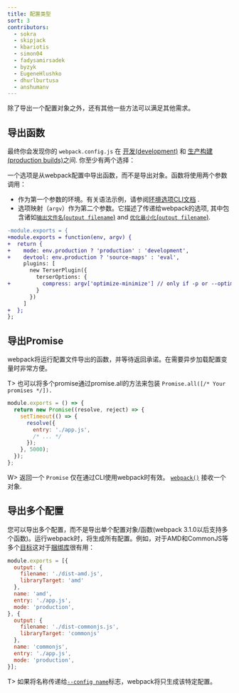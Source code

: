 ```yaml
---
title: 配置类型
sort: 3
contributors:
  - sokra
  - skipjack
  - kbariotis
  - simon04
  - fadysamirsadek
  - byzyk
  - EugeneHlushko
  - dhurlburtusa
  - anshumanv
---
```


除了导出一个配置对象之外，还有其他一些方法可以满足其他需求。


## 导出函数

最终你会发现你的 `webpack.config.js` 在 [开发(development)](/guides/development) 和 [生产构建(production builds)](/guides/production)之间. 你至少有两个选择：

一个选项是从webpack配置中导出函数，而不是导出对象。函数将使用两个参数调用：

- 作为第一个参数的环境。有关语法示例，请参阅[环境选项CLI文档](/api/cli/#environment-options) .
- 选项映射（`argv`）作为第二个参数。它描述了传递给webpack的选项, 其中包含诸如[`输出文件名`(`output filename`)](/api/cli/#output-options) and [`优化最小化`(`output filename`)](/api/cli/#optimize-options).

```diff
-module.exports = {
+module.exports = function(env, argv) {
+  return {
+    mode: env.production ? 'production' : 'development',
+    devtool: env.production ? 'source-maps' : 'eval',
     plugins: [
       new TerserPlugin({
         terserOptions: {
+          compress: argv['optimize-minimize'] // only if -p or --optimize-minimize were passed
         }
       })
     ]
+  };
};
```


## 导出Promise

webpack将运行配置文件导出的函数，并等待返回承诺。在需要异步加载配置变量时非常方便。

T> 也可以将多个promise通过promise.all的方法来包装 `Promise.all([/* Your promises */]).`

```js
module.exports = () => {
  return new Promise((resolve, reject) => {
    setTimeout(() => {
      resolve({
        entry: './app.js',
        /* ... */
      });
    }, 5000);
  });
};
```

W> 返回一个 `Promise` 仅在通过CLI使用webpack时有效。 [`webpack()`](/api/node/#webpack) 接收一个对象.


## 导出多个配置

您可以导出多个配置，而不是导出单个配置对象/函数(webpack 3.1.0以后支持多个函数)。运行webpack时，将生成所有配置。例如，对于AMD和CommonJS等多个[目标](/configuration/output/#outputlibrarytarget)这对于[捆绑库](/guides/author-libraries)很有用：


```js
module.exports = [{
  output: {
    filename: './dist-amd.js',
    libraryTarget: 'amd'
  },
  name: 'amd',
  entry: './app.js',
  mode: 'production',
}, {
  output: {
    filename: './dist-commonjs.js',
    libraryTarget: 'commonjs'
  },
  name: 'commonjs',
  entry: './app.js',
  mode: 'production',
}];
```

T> 如果将名称传递给[`--config name`](/api/cli/#configuration-options)标志，webpack将只生成该特定配置。
